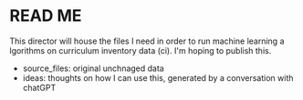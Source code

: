 # READ ME
This director will house the files I need in order to run machine learning a    lgorithms on curriculum inventory data (ci). I'm hoping to publish this. 

- source_files: original unchnaged data
- ideas: thoughts on how I can use this, generated by a conversation with chatGPT
